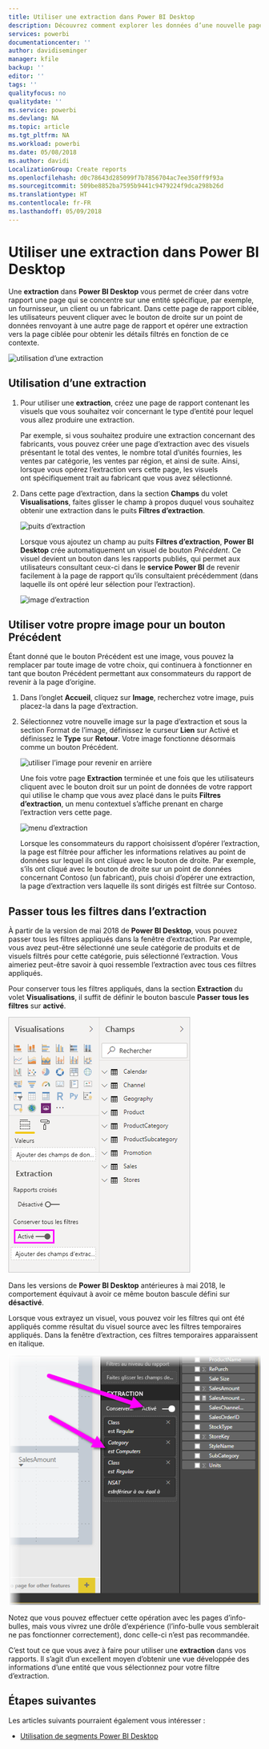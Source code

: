 ```yaml
---
title: Utiliser une extraction dans Power BI Desktop
description: Découvrez comment explorer les données d’une nouvelle page de rapport dans Power BI Desktop
services: powerbi
documentationcenter: ''
author: davidiseminger
manager: kfile
backup: ''
editor: ''
tags: ''
qualityfocus: no
qualitydate: ''
ms.service: powerbi
ms.devlang: NA
ms.topic: article
ms.tgt_pltfrm: NA
ms.workload: powerbi
ms.date: 05/08/2018
ms.author: davidi
LocalizationGroup: Create reports
ms.openlocfilehash: d0c78643d285099f7b7856704ac7ee350ff9f93a
ms.sourcegitcommit: 509be8852ba7595b9441c9479224f9dca298b26d
ms.translationtype: HT
ms.contentlocale: fr-FR
ms.lasthandoff: 05/09/2018
---
```

# <a name="use-drillthrough-in-power-bi-desktop"></a>Utiliser une extraction dans Power BI Desktop
Une **extraction** dans **Power BI Desktop** vous permet de créer dans votre rapport une page qui se concentre sur une entité spécifique, par exemple, un fournisseur, un client ou un fabricant. Dans cette page de rapport ciblée, les utilisateurs peuvent cliquer avec le bouton de droite sur un point de données renvoyant à une autre page de rapport et opérer une extraction vers la page ciblée pour obtenir les détails filtrés en fonction de ce contexte.

![utilisation d’une extraction](media/desktop-drillthrough/drillthrough_01.png)

## <a name="using-drillthrough"></a>Utilisation d’une extraction
1. Pour utiliser une **extraction**, créez une page de rapport contenant les visuels que vous souhaitez voir concernant le type d’entité pour lequel vous allez produire une extraction. 

    Par exemple, si vous souhaitez produire une extraction concernant des fabricants, vous pouvez créer une page d’extraction avec des visuels présentant le total des ventes, le nombre total d’unités fournies, les ventes par catégorie, les ventes par région, et ainsi de suite. Ainsi, lorsque vous opérez l’extraction vers cette page, les visuels ont spécifiquement trait au fabricant que vous avez sélectionné.

2. Dans cette page d’extraction, dans la section **Champs** du volet **Visualisations**, faites glisser le champ à propos duquel vous souhaitez obtenir une extraction dans le puits **Filtres d’extraction**.

    ![puits d’extraction](media/desktop-drillthrough/drillthrough_02.png)

    Lorsque vous ajoutez un champ au puits **Filtres d’extraction**, **Power BI Desktop** crée automatiquement un visuel de bouton *Précédent*. Ce visuel devient un bouton dans les rapports publiés, qui permet aux utilisateurs consultant ceux-ci dans le **service Power BI** de revenir facilement à la page de rapport qu’ils consultaient précédemment (dans laquelle ils ont opéré leur sélection pour l’extraction).

    ![image d’extraction](media/desktop-drillthrough/drillthrough_03.png)

## <a name="use-your-own-image-for-a-back-button"></a>Utiliser votre propre image pour un bouton Précédent    
 Étant donné que le bouton Précédent est une image, vous pouvez la remplacer par toute image de votre choix, qui continuera à fonctionner en tant que bouton Précédent permettant aux consommateurs du rapport de revenir à la page d’origine.

1. Dans l’onglet **Accueil**, cliquez sur **Image**, recherchez votre image, puis placez-la dans la page d’extraction.
2. Sélectionnez votre nouvelle image sur la page d’extraction et sous la section Format de l’image, définissez le curseur **Lien** sur Activé et définissez le **Type** sur **Retour**. Votre image fonctionne désormais comme un bouton Précédent.

    ![utiliser l’image pour revenir en arrière](media/desktop-drillthrough/drillthrough_05.png)

    Une fois votre page **Extraction** terminée et une fois que les utilisateurs cliquent avec le bouton droit sur un point de données de votre rapport qui utilise le champ que vous avez placé dans le puits **Filtres d’extraction**, un menu contextuel s’affiche prenant en charge l’extraction vers cette page.

    ![menu d’extraction](media/desktop-drillthrough/drillthrough_04.png)

    Lorsque les consommateurs du rapport choisissent d’opérer l’extraction, la page est filtrée pour afficher les informations relatives au point de données sur lequel ils ont cliqué avec le bouton de droite. Par exemple, s’ils ont cliqué avec le bouton de droite sur un point de données concernant Contoso (un fabricant), puis choisi d’opérer une extraction, la page d’extraction vers laquelle ils sont dirigés est filtrée sur Contoso.

## <a name="pass-all-filters-in-drillthrough"></a>Passer tous les filtres dans l’extraction

À partir de la version de mai 2018 de **Power BI Desktop**, vous pouvez passer tous les filtres appliqués dans la fenêtre d’extraction. Par exemple, vous avez peut-être sélectionné une seule catégorie de produits et de visuels filtrés pour cette catégorie, puis sélectionné l’extraction. Vous aimeriez peut-être savoir à quoi ressemble l’extraction avec tous ces filtres appliqués.

Pour conserver tous les filtres appliqués, dans la section **Extraction** du volet **Visualisations**, il suffit de définir le bouton bascule **Passer tous les filtres** sur **activé**. 

![conserver tous les filtres](media/desktop-drillthrough/drillthrough_06.png)

Dans les versions de **Power BI Desktop** antérieures à mai 2018, le comportement équivaut à avoir ce même bouton bascule défini sur **désactivé**.

Lorsque vous extrayez un visuel, vous pouvez voir les filtres qui ont été appliqués comme résultat du visuel source avec les filtres temporaires appliqués. Dans la fenêtre d’extraction, ces filtres temporaires apparaissent en italique. 

![filtres temporaires en italique](media/desktop-drillthrough/drillthrough_07.png)

Notez que vous pouvez effectuer cette opération avec les pages d’info-bulles, mais vous vivrez une drôle d’expérience (l’info-bulle vous semblerait ne pas fonctionner correctement), donc celle-ci n’est pas recommandée.

C’est tout ce que vous avez à faire pour utiliser une **extraction** dans vos rapports. Il s’agit d’un excellent moyen d’obtenir une vue développée des informations d’une entité que vous sélectionnez pour votre filtre d’extraction.

## <a name="next-steps"></a>Étapes suivantes

Les articles suivants pourraient également vous intéresser :

* [Utilisation de segments Power BI Desktop](desktop-slicers.md)

